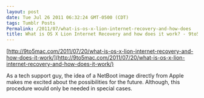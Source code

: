 ```yaml
---
layout: post
date: Tue Jul 26 2011 06:32:24 GMT-0500 (CDT)
tags: Tumblr Posts
Permalink: /2011/07/what-is-os-x-lion-internet-recovery-and-how-does
title: What is OS X Lion Internet Recovery and how does it work? - 9to5Mac
---
```


[http://9to5mac.com/2011/07/20/what-is-os-x-lion-internet-recovery-and-how-does-it-work/](http://9to5mac.com/2011/07/20/what-is-os-x-lion-internet-recovery-and-how-does-it-work/)

As a tech support guy, the idea of a NetBoot image directly from Apple makes me excited about the possibilities for the future. Although, this procedure would only be needed in special cases.
